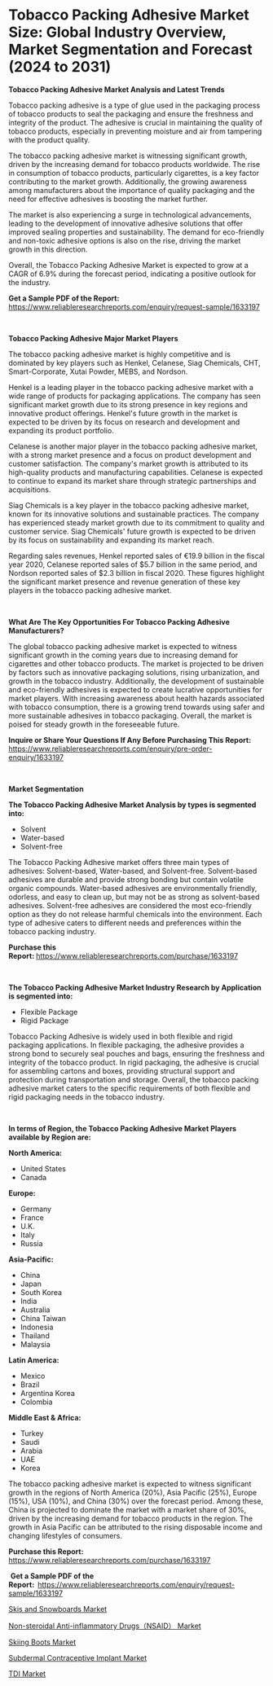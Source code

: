<p><h1>Tobacco Packing Adhesive Market Size: Global Industry Overview, Market Segmentation and Forecast (2024 to 2031)</h1></p><p><strong>Tobacco Packing Adhesive Market Analysis and Latest Trends</strong></p>
<p><p>Tobacco packing adhesive is a type of glue used in the packaging process of tobacco products to seal the packaging and ensure the freshness and integrity of the product. The adhesive is crucial in maintaining the quality of tobacco products, especially in preventing moisture and air from tampering with the product quality.</p><p>The tobacco packing adhesive market is witnessing significant growth, driven by the increasing demand for tobacco products worldwide. The rise in consumption of tobacco products, particularly cigarettes, is a key factor contributing to the market growth. Additionally, the growing awareness among manufacturers about the importance of quality packaging and the need for effective adhesives is boosting the market further.</p><p>The market is also experiencing a surge in technological advancements, leading to the development of innovative adhesive solutions that offer improved sealing properties and sustainability. The demand for eco-friendly and non-toxic adhesive options is also on the rise, driving the market growth in this direction.</p><p>Overall, the Tobacco Packing Adhesive Market is expected to grow at a CAGR of 6.9% during the forecast period, indicating a positive outlook for the industry.</p></p>
<p><strong>Get a Sample PDF of the Report:&nbsp;</strong> <a href="https://www.reliableresearchreports.com/enquiry/request-sample/1633197">https://www.reliableresearchreports.com/enquiry/request-sample/1633197</a></p>
<p>&nbsp;</p>
<p><strong>Tobacco Packing Adhesive Major Market Players</strong></p>
<p><p>The tobacco packing adhesive market is highly competitive and is dominated by key players such as Henkel, Celanese, Siag Chemicals, CHT, Smart-Corporate, Xutai Powder, MEBS, and Nordson.</p><p>Henkel is a leading player in the tobacco packing adhesive market with a wide range of products for packaging applications. The company has seen significant market growth due to its strong presence in key regions and innovative product offerings. Henkel's future growth in the market is expected to be driven by its focus on research and development and expanding its product portfolio.</p><p>Celanese is another major player in the tobacco packing adhesive market, with a strong market presence and a focus on product development and customer satisfaction. The company's market growth is attributed to its high-quality products and manufacturing capabilities. Celanese is expected to continue to expand its market share through strategic partnerships and acquisitions.</p><p>Siag Chemicals is a key player in the tobacco packing adhesive market, known for its innovative solutions and sustainable practices. The company has experienced steady market growth due to its commitment to quality and customer service. Siag Chemicals' future growth is expected to be driven by its focus on sustainability and expanding its market reach.</p><p>Regarding sales revenues, Henkel reported sales of €19.9 billion in the fiscal year 2020, Celanese reported sales of $5.7 billion in the same period, and Nordson reported sales of $2.3 billion in fiscal 2020. These figures highlight the significant market presence and revenue generation of these key players in the tobacco packing adhesive market.</p></p>
<p>&nbsp;</p>
<p><strong>What Are The Key Opportunities For Tobacco Packing Adhesive Manufacturers?</strong></p>
<p><p>The global tobacco packing adhesive market is expected to witness significant growth in the coming years due to increasing demand for cigarettes and other tobacco products. The market is projected to be driven by factors such as innovative packaging solutions, rising urbanization, and growth in the tobacco industry. Additionally, the development of sustainable and eco-friendly adhesives is expected to create lucrative opportunities for market players. With increasing awareness about health hazards associated with tobacco consumption, there is a growing trend towards using safer and more sustainable adhesives in tobacco packaging. Overall, the market is poised for steady growth in the foreseeable future.</p></p>
<p><strong>Inquire or Share Your Questions If Any Before Purchasing This Report:</strong> <a href="https://www.reliableresearchreports.com/enquiry/pre-order-enquiry/1633197">https://www.reliableresearchreports.com/enquiry/pre-order-enquiry/1633197</a></p>
<p>&nbsp;</p>
<p><strong>Market Segmentation</strong></p>
<p><strong>The Tobacco Packing Adhesive Market Analysis by types is segmented into:</strong></p>
<p><ul><li>Solvent</li><li>Water-based</li><li>Solvent-free</li></ul></p>
<p><p>The Tobacco Packing Adhesive market offers three main types of adhesives: Solvent-based, Water-based, and Solvent-free. Solvent-based adhesives are durable and provide strong bonding but contain volatile organic compounds. Water-based adhesives are environmentally friendly, odorless, and easy to clean up, but may not be as strong as solvent-based adhesives. Solvent-free adhesives are considered the most eco-friendly option as they do not release harmful chemicals into the environment. Each type of adhesive caters to different needs and preferences within the tobacco packing industry.</p></p>
<p><strong>Purchase this Report:&nbsp;</strong><a href="https://www.reliableresearchreports.com/purchase/1633197">https://www.reliableresearchreports.com/purchase/1633197</a></p>
<p>&nbsp;</p>
<p><strong>The Tobacco Packing Adhesive Market Industry Research by Application is segmented into:</strong></p>
<p><ul><li>Flexible Package</li><li>Rigid Package</li></ul></p>
<p><p>Tobacco Packing Adhesive is widely used in both flexible and rigid packaging applications. In flexible packaging, the adhesive provides a strong bond to securely seal pouches and bags, ensuring the freshness and integrity of the tobacco product. In rigid packaging, the adhesive is crucial for assembling cartons and boxes, providing structural support and protection during transportation and storage. Overall, the tobacco packing adhesive market caters to the specific requirements of both flexible and rigid packaging needs in the tobacco industry.</p></p>
<p>&nbsp;</p>
<p><strong>In terms of Region, the Tobacco Packing Adhesive Market Players available by Region are:</strong></p>
<p>
    <p> <strong> North America: </strong>
        <ul>
            <li>United States</li>
            <li>Canada</li>
        </ul>
        </p> 
    <p> <strong> Europe: </strong>
        <ul>
            <li>Germany</li>
            <li>France</li>
            <li>U.K.</li>
            <li>Italy</li>
            <li>Russia</li>
        </ul>
        </p> 
    <p> <strong> Asia-Pacific: </strong>
        <ul>
            <li>China</li>
            <li>Japan</li>
            <li>South Korea</li>
            <li>India</li>
            <li>Australia</li>
            <li>China Taiwan</li>
            <li>Indonesia</li>
            <li>Thailand</li>
            <li>Malaysia</li>
        </ul>
        </p> 
    <p> <strong> Latin America: </strong>
        <ul>
            <li>Mexico</li>
            <li>Brazil</li>
            <li>Argentina Korea</li>
            <li>Colombia</li>
        </ul>
        </p> 
    <p> <strong> Middle East & Africa: </strong>
        <ul>
            <li>Turkey</li>
            <li>Saudi</li>
            <li>Arabia</li>
            <li>UAE</li>
            <li>Korea</li>
        </ul>
    </p>
    </p>
<p><p>The tobacco packing adhesive market is expected to witness significant growth in the regions of North America (20%), Asia Pacific (25%), Europe (15%), USA (10%), and China (30%) over the forecast period. Among these, China is projected to dominate the market with a market share of 30%, driven by the increasing demand for tobacco products in the region. The growth in Asia Pacific can be attributed to the rising disposable income and changing lifestyles of consumers.</p></p>
<p><strong>Purchase this Report: </strong><a href="https://www.reliableresearchreports.com/purchase/1633197">https://www.reliableresearchreports.com/purchase/1633197</a></p>
<p>&nbsp;<strong>Get a Sample PDF of the Report:&nbsp;&nbsp;</strong><a href="https://www.reliableresearchreports.com/enquiry/request-sample/1633197">https://www.reliableresearchreports.com/enquiry/request-sample/1633197</a></p>
<p><strong></strong></p>
<p><p><a href="https://view.publitas.com/reportprime-1/skis-and-snowboards-market-centers-on-aspects-such-as-market-growth-market-share-market-opportunity-and-projected-forecasts-spanning-from-2024-to-2031/">Skis and Snowboards Market</a></p><p><a href="https://woozy-pyroraptor-a1f.notion.site/Non-steroidal-Anti-inflammatory-Drugs-NSAID-Market-Analysis-Examines-its-Scope-on-Growth-Opportunit-5735a3ecfb2044ddab882a828749d668">Non-steroidal Anti-inflammatory Drugs（NSAID） Market</a></p><p><a href="https://view.publitas.com/reportprime-1/skiing-boots-market-analysis-and-market-size-global-industry-overview-market-segmentation-and-forecast-2024-to-2031/">Skiing Boots Market</a></p><p><a href="https://woozy-pyroraptor-a1f.notion.site/Subdermal-Contraceptive-Implant-Market-Analysis-Examines-its-Scope-on-Growth-Opportunities-and-Fore-f5051c2fb7a0498ba76603a4535e0e84">Subdermal Contraceptive Implant Market</a></p><p><a href="https://rainy-horn-d69.notion.site/TDI-Market-Analysis-and-Market-Size-Global-Industry-Overview-Market-Segmentation-and-Forecast-202-deb095e21d1d4f2d8b337f5af05e212b">TDI Market</a></p></p>